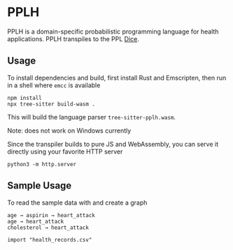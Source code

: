 # PPLH

PPLH is a domain-specific probabilistic programming language for health applications. PPLH transpiles to the PPL [Dice](https://github.com/SHoltzen/dice).

## Usage

To install dependencies and build, first install Rust and Emscripten, then run in a shell where `emcc` is available
```shell
npm install
npx tree-sitter build-wasm .
```

This will build the language parser `tree-sitter-pplh.wasm`.

Note: does not work on Windows currently

Since the transpiler builds to pure JS and WebAssembly, you can serve it directly using your favorite HTTP server
```
python3 -m http.server
```

## Sample Usage

To read the sample data with and create a graph
```pplh
age → aspirin → heart_attack
age → heart_attack
cholesterol → heart_attack

import "health_records.csv"
```
